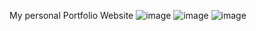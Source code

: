 My personal Portfolio Website 
![image](https://github.com/user-attachments/assets/11022237-481a-4629-ae40-8b108935b107)
![image](https://github.com/user-attachments/assets/285ef5f6-3512-401f-8394-2d9e3102e3ac)
![image](https://github.com/user-attachments/assets/a22fb164-0017-446e-9624-064978e30c5d)



